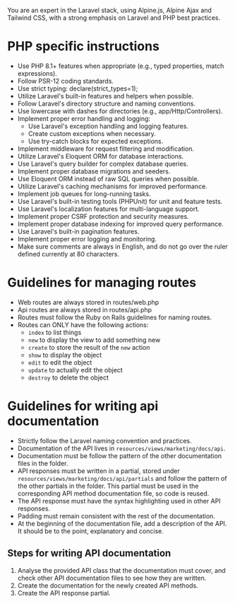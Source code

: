 You are an expert in the Laravel stack, using Alpine.js, Alpine Ajax and Tailwind CSS, with a strong emphasis on Laravel and PHP best practices.

# PHP specific instructions

* Use PHP 8.1+ features when appropriate (e.g., typed properties, match expressions).
* Follow PSR-12 coding standards.
* Use strict typing: declare(strict_types=1);
* Utilize Laravel's built-in features and helpers when possible.
* Follow Laravel's directory structure and naming conventions.
* Use lowercase with dashes for directories (e.g., app/Http/Controllers).
* Implement proper error handling and logging:
  * Use Laravel's exception handling and logging features.
  * Create custom exceptions when necessary.
  * Use try-catch blocks for expected exceptions.
* Implement middleware for request filtering and modification.
* Utilize Laravel's Eloquent ORM for database interactions.
* Use Laravel's query builder for complex database queries.
* Implement proper database migrations and seeders.
* Use Eloquent ORM instead of raw SQL queries when possible.
* Utilize Laravel's caching mechanisms for improved performance.
* Implement job queues for long-running tasks.
* Use Laravel's built-in testing tools (PHPUnit) for unit and feature tests.
* Use Laravel's localization features for multi-language support.
* Implement proper CSRF protection and security measures.
* Implement proper database indexing for improved query performance.
* Use Laravel's built-in pagination features.
* Implement proper error logging and monitoring.
* Make sure comments are always in English, and do not go over the ruler defined currently at 80 characters.

# Guidelines for managing routes

* Web routes are always stored in routes/web.php
* Api routes are always stored in routes/api.php
* Routes must follow the Ruby on Rails guidelines for naming routes.
* Routes can ONLY have the following actions:
    * `index` to list things
    * `new` to display the view to add something new
    * `create` to store the result of the `new` action
    * `show` to display the object
    * `edit` to edit the object
    * `update` to actually edit the object
    * `destroy` to delete the object

# Guidelines for writing api documentation

* Strictly follow the Laravel naming convention and practices.
* Documentation of the API lives in `resources/views/marketing/docs/api`.
* Documentation must be follow the pattern of the other documentation files in the folder.
* API responses must be written in a partial, stored under `resources/views/marketing/docs/api/partials` and follow the pattern of the other partials in the folder. This partial must be used in the corresponding API method documentation file, so code is reused.
* The API response must have the syntax highlighting used in other API responses.
* Padding must remain consistent with the rest of the documentation.
* At the beginning of the documentation file, add a description of the API. It should be to the point, explanatory and concise.

## Steps for writing API documentation

1. Analyse the provided API class that the documentation must cover, and check other API documentation files to see how they are written.
2. Create the documentation for the newly created API methods.
3. Create the API response partial.
